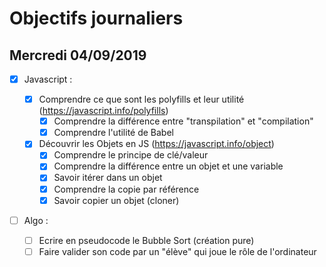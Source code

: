 # Objectifs journaliers

## Mercredi 04/09/2019

- [x] Javascript :

  - [x] Comprendre ce que sont les polyfills et leur utilité (https://javascript.info/polyfills)
    - [x] Comprendre la différence entre "transpilation" et "compilation"
    - [x] Comprendre l'utilité de Babel
  - [x] Découvrir les Objets en JS (https://javascript.info/object)
    - [x] Comprendre le principe de clé/valeur
    - [x] Comprendre la différence entre un objet et une variable
    - [x] Savoir itérer dans un objet
    - [x] Comprendre la copie par référence
    - [x] Savoir copier un objet (cloner)

- [ ] Algo :
  - [ ] Ecrire en pseudocode le Bubble Sort (création pure)
  - [ ] Faire valider son code par un "élève" qui joue le rôle de l'ordinateur

